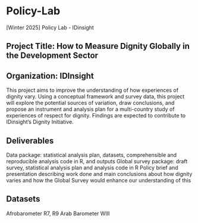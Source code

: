 # Policy-Lab
[Winter 2025] Policy Lab - IDinsight

## Project Title: How to Measure Dignity Globally in the Development Sector
## Organization: IDInsight

This project aims to improve the understanding of how experiences of dignity vary. Using a conceptual framework and survey data, this project will explore the potential sources of variation, draw conclusions, and propose an instrument and analysis plan for a multi-country study of experiences of respect for dignity. Findings are expected to contribute to IDinsight’s Dignity Initiative.

## Deliverables
Data package: statistical analysis plan, datasets, comprehensible and reproducible analysis code in R, and outputs
Global survey package: draft survey, statistical analysis plan and analysis code in R
Policy brief and presentation describing work done and main conclusions about how dignity varies and how the Global Survey would enhance our understanding of this

## Datasets
Afrobarometer R7, R9
Arab Barometer WIII
